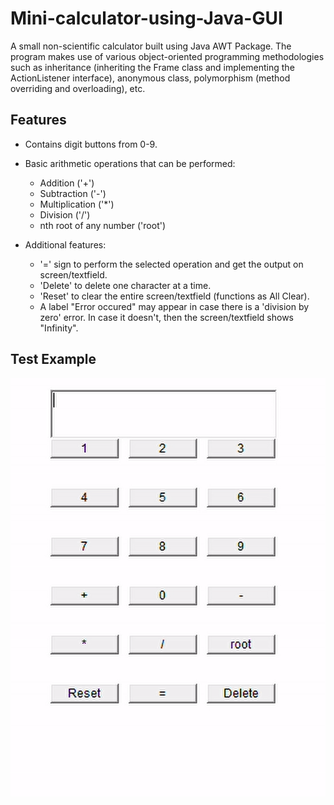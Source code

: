 # Mini-calculator-using-Java-GUI
A small non-scientific calculator built using Java AWT Package. The program makes use of various object-oriented programming methodologies such as inheritance (inheriting the Frame class and implementing the ActionListener interface), anonymous class, polymorphism (method overriding and overloading), etc.

## Features

- Contains digit buttons from 0-9.

- Basic arithmetic operations that can be performed:
   
   + Addition ('+')
   + Subtraction ('-')
   + Multiplication ('*')
   + Division ('/')
   + nth root of any number ('root')
 
 - Additional features:
   
   + '=' sign to perform the selected operation and get the output on screen/textfield.
   + 'Delete' to delete one character at a time.
   + 'Reset' to clear the entire screen/textfield (functions as All Clear). 
   + A label "Error occured" may appear in case there is a 'division by zero' error. In case it doesn't, then the screen/textfield shows "Infinity".
   
## Test Example

![Calculator using JAVA](./calculator.gif)
